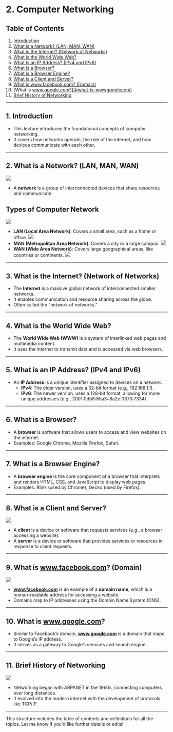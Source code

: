 # 2. **Computer Networking**

## Table of Contents

1. [Introduction](#introduction)
2. [What is a Network? (LAN, MAN, WAN)](#what-is-a-network-lan-man-wan)
3. [What is the Internet? (Network of Networks)](#what-is-the-internet-network-of-networks)
4. [What is the World Wide Web?](#what-is-the-world-wide-web)
5. [What is an IP Address? (IPv4 and IPv6)](#what-is-an-ip-address-ipv4-and-ipv6)
6. [What is a Browser?](#what-is-a-browser)
7. [What is a Browser Engine?](#what-is-a-browser-engine)
8. [What is a Client and Server?](#what-is-a-client-and-server)
9. [What is www.facebook.com? (Domain)](#what-is-wwwfacebookcom-domain)
10. [What is www.google.com?](#what-is-wwwgooglecom)
11. [Brief History of Networking](#brief-history-of-networking)

---

## 1. Introduction

- This lecture introduces the foundational concepts of computer networking.
- It covers how networks operate, the role of the internet, and how devices communicate with each other.

---

## 2. What is a Network? (LAN, MAN, WAN)

![](/images/Computer_Network.gif)

- A **network** is a group of interconnected devices that share resources and communicate.

## Types of Computer Network
 ![](/images/types%20of%20computer%20network.png)

  - **LAN (Local Area Network)**: Covers a small area, such as a home or office.
    ![](/images/LAN.png)
  - **MAN (Metropolitan Area Network)**: Covers a city or a large campus.
    ![](/images/MAN.png)
  - **WAN (Wide Area Network)**: Covers large geographical areas, like countries or continents.
    ![](/images/Wide-Area-Network-.png)

---

## 3. What is the Internet? (Network of Networks)

- The **Internet** is a massive global network of interconnected smaller networks.
- It enables communication and resource sharing across the globe.
- Often called the "network of networks."

---

## 4. What is the World Wide Web?

- The **World Wide Web (WWW)** is a system of interlinked web pages and multimedia content.
- It uses the internet to transmit data and is accessed via web browsers.

---

## 5. What is an IP Address? (IPv4 and IPv6)

- An **IP Address** is a unique identifier assigned to devices on a network.
  - **IPv4**: The older version, uses a 32-bit format (e.g., 192.168.1.1).
  - **IPv6**: The newer version, uses a 128-bit format, allowing for more unique addresses (e.g., 2001:0db8:85a3::8a2e:0370:7334).

---

## 6. What is a Browser?

- A **browser** is software that allows users to access and view websites on the internet.
- Examples: Google Chrome, Mozilla Firefox, Safari.

---

## 7. What is a Browser Engine?

- A **browser engine** is the core component of a browser that interprets and renders HTML, CSS, and JavaScript to display web pages.
- Examples: Blink (used by Chrome), Gecko (used by Firefox).

---

## 8. What is a Client and Server?

![](/images/client-server.avif)

- A **client** is a device or software that requests services (e.g., a browser accessing a website).
- A **server** is a device or software that provides services or resources in response to client requests.

---

## 9. What is www.facebook.com? (Domain)

![](/images/domain-name-server-DNS.jpg)

- **www.facebook.com** is an example of a **domain name**, which is a human-readable address for accessing a website.
- Domains map to IP addresses using the Domain Name System (DNS).

---

## 10. What is www.google.com?

- Similar to Facebook’s domain, **www.google.com** is a domain that maps to Google’s IP address.
- It serves as a gateway to Google’s services and search engine.

---

## 11. Brief History of Networking
 ![](/images/hisofnetworking.jpg)
- Networking began with ARPANET in the 1960s, connecting computers over long distances.
- It evolved into the modern internet with the development of protocols like TCP/IP.

---

This structure includes the table of contents and definitions for all the topics. Let me know if you'd like further details or edits!
